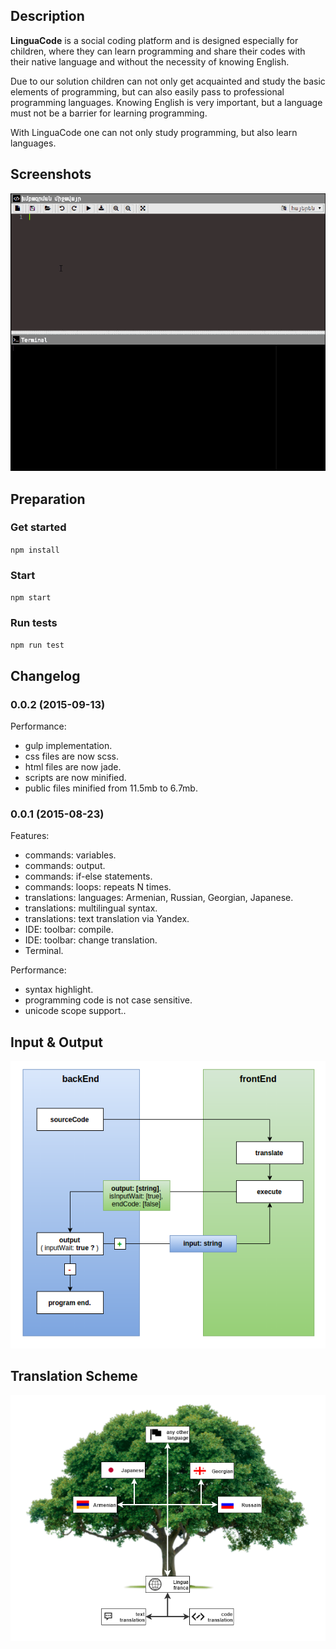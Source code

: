 ## Description
**LinguaCode** is a social coding platform and is designed especially for children, where they can learn programming and share their codes with their native language and without the necessity of knowing English.

Due to our solution children can not only get acquainted and study the basic elements of programming, but can also easily pass to professional programming languages. Knowing English is very important, but a language must not be a barrier for learning programming. 

With LinguaCode one can not only study programming, but also learn languages.

## Screenshots

![0.0.1](/screenshots/demonstration_0.0.1.gif)

## Preparation
### Get started
`npm install`

### Start
`npm start`

### Run tests
`npm run test`

## Changelog

### 0.0.2 (2015-09-13)
Performance:

  - gulp implementation.
  - css files are now scss.
  - html files are now jade.
  - scripts are now minified.
  - public files minified from 11.5mb to 6.7mb.

### 0.0.1 (2015-08-23)

Features:

  - commands: variables.
  - commands: output.
  - commands: if-else statements.
  - commands: loops: repeats N times.
  - translations: languages: Armenian, Russian, Georgian, Japanese.
  - translations: multilingual syntax.
  - translations: text translation via Yandex.
  - IDE: toolbar: compile.
  - IDE: toolbar: change translation.
  - Terminal.

Performance:

  - syntax highlight.
  - programming code is not case sensitive.
  - unicode scope support..

## Input & Output

![io](/screenshots/input-output.png)

## Translation Scheme

![translation scheme](/screenshots/translationScheme.png)
